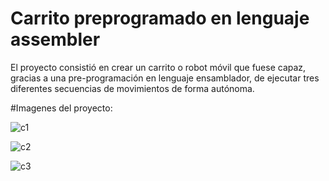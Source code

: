 # Carrito preprogramado en lenguaje assembler
El  proyecto  consistió  en  crear  un  carrito  o  robot móvil  que  fuese  capaz,  gracias  a  una  pre-programación  en lenguaje  ensamblador,  de  ejecutar  tres  diferentes  secuencias de  movimientos  de  forma  autónoma.

#Imagenes del proyecto:

![c1](https://user-images.githubusercontent.com/66382171/115897045-42fdd080-a419-11eb-92b8-4a2bb7ffc838.jpg)

![c2](https://user-images.githubusercontent.com/66382171/115897065-46915780-a419-11eb-83bc-987da7074fcb.jpg)

![c3](https://user-images.githubusercontent.com/66382171/115897073-48f3b180-a419-11eb-9f23-10c8dd2c1b08.jpg)

